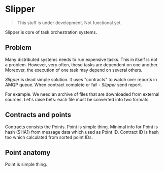 # Slipper

> This stuff is under development. Not functional yet.

Slipper is core of task orchestration systems.

## Problem 

Many distributed systems needs to run expensive tasks. This in itself is not 
a problem. However, very often, these tasks are dependent on one another. 
Moreover, the execution of one task may depend on several others.

*Slipper* is dead simple solution. It uses "contracts" to watch over reports 
in AMQP queue. When contract complete or fail - *Slipper* send report.

For example. We need an archive of files that are downloaded from external 
sources. Let's raise bets: each file must be converted into two formats.

## Contracts and points

Contracts consists the Points. Point is simple thing. Minimal info for Point 
is hash (SHA1) from message data which used as Point ID. Contract ID is hash 
too which calculated from sorted point IDs.

## Point anatomy

Point is simple thing. 
